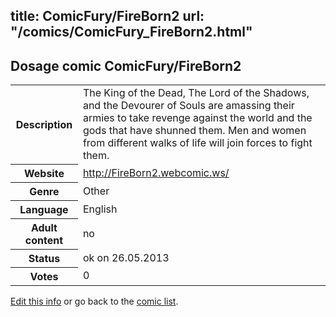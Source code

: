 title: ComicFury/FireBorn2
url: "/comics/ComicFury_FireBorn2.html"
---
Dosage comic ComicFury/FireBorn2
-----------------------------------------

<p id="msg"></p>
<script type="text/javascript">
if (window.location.search === '?edit_info_mail=sent_ok') {
  var elem = document.getElementById("msg");
  elem.innerHTML = 'Edited information sucessfully sent for review, which is usually done daily. Thanks!';
  elem.className = 'ok';
}
</script>
<table class="comicinfo">
<tr>
<th>Description</th><td>The King of the Dead, The Lord of the Shadows, and the Devourer of Souls are amassing their armies to take revenge against the world and the gods that have shunned them. Men and women from different walks of life will join forces to fight them.</td>
</tr>
<tr>
<th>Website</th><td><a href="http://FireBorn2.webcomic.ws/">http://FireBorn2.webcomic.ws/</a></td>
</tr>
<tr>
<th>Genre</th><td>Other</td>
</tr>
<tr>
<th>Language</th><td>English</td>
</tr>
<tr>
<th>Adult content</th><td>no</td>
</tr>
<tr>
<th>Status</th><td>ok on 26.05.2013</td>
</tr>
<tr>
<th>Votes</th><td>0</td>
</tr>
</table>

[Edit this info](ComicFury_FireBorn2_edit.html) or go back to the [comic list](../comic-index.html).
